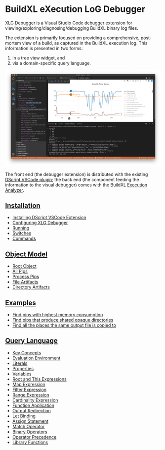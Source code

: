 # BuildXL eXecution LoG Debugger

XLG Debugger is a Visual Studio Code debugger extension for viewing/exploring/diagnosing/debugging BuildXL binary log files.

The extension is primarily focused on providing a comprehensive, post-mortem view of a build, as captured in the BuildXL execution log.  This information is presented in two forms:
1. in a tree view widget, and
1. via a domain-specific query language.

![Overview](images/overview.png)

The front end (the debugger extension) is distributed with the existing [DScript VSCode plugin](/Documentation/Wiki/Installation.md#dscript-visual-studio-code-plug-in); the back end (the component feeding the information to the visual debugger) comes with the BuildXL [Execution Analyzer](/Documentation/Wiki/Advanced-Features/Execution-Analyzer.md).

## [Installation](Installation.md)
  - [Installing DScript VSCode Extension](Installation.md#Installing-DScript-VSCode-Extension)
  - [Configuring XLG Debugger](Installation.md#Configuring-XLG-Debugger)
  - [Running](Installation.md#Running)
  - [Switches](Installation.md###Optional-bxlanalyzer-switches)
  - [Commands](Installation.md#Commands)

## [Object Model](ObjectModel.md)
  - [Root Object](ObjectModel.md#Root-Object)
  - [All Pips](ObjectModel.md#All-Pips)
  - [Process Pips](ObjectModel.md#Process-Pips)
  - [File Artifacts](ObjectModel.md#File-Artifacts)
  - [Directory Artifacts](ObjectModel.md#Directory-Artifacts)

## [Examples](Examples.md)
  - [Find pips with highest memory consumption](Examples.md#Find-pips-with-highest-memory-consumption)
  - [Find pips that produce shared opaque directories](Examples.md#Find-pips-that-produce-shared-opaque-directories)
  - [Find all the places the same output file is copied to](Examples.md#Find-all-the-places-the-same-output-file-is-copied-to)

## [Query Language](QueryLanguage.md)
  - [Key Concepts](QueryLanguage.md#Key-Concepts)
  - [Evaluation Environment](QueryLanguage.md#Evaluation-Environment)
  - [Literals](QueryLanguage.md#Literals)
  - [Properties](QueryLanguage.md#Property-Identifier)
  - [Variables](QueryLanguage.md#Variable-Identifier)
  - [Root and This Expressions](QueryLanguage.md#Root-and-This-Expressions)
  - [Map Expression](QueryLanguage.md#Map-Expression)
  - [Filter Expression](QueryLanguage.md#Filter-Expression)
  - [Range Expression](QueryLanguage.md#Range-Expression)
  - [Cardinality Expression](QueryLanguage.md#Cardinality-Expression)
  - [Function Application](QueryLanguage.md#Function-Application)
  - [Output Redirection](QueryLanguage.md#Output-Redirection)
  - [Let Binding](QueryLanguage.md#Let-Binding)
  - [Assign Statement](QueryLanguage.md#Assign-Statement)
  - [Match Operator](QueryLanguage.md#Match-Operator)
  - [Binary Operators](QueryLanguage.md#Binary-Operators)
  - [Operator Precedence](QueryLanguage.md#Operator-Precedence)
  - [Library Functions](QueryLanguage.md#Library-Functions)
